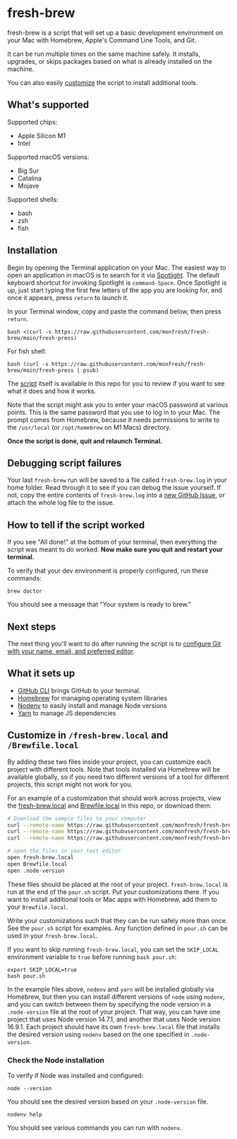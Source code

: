 # fresh-brew

fresh-brew is a script that will set up a basic development environment on your
Mac with Homebrew, Apple's Command Line Tools, and Git.

It can be run multiple times on the same machine safely. It installs,
upgrades, or skips packages based on what is already installed on the machine.

You can also easily [customize](#customize-in-fresh-brewlocal-and-brewfilelocal)
the script to install additional tools.

## What's supported

Supported chips:

- Apple Silicon M1
- Intel

Supported macOS versions:

- Big Sur
- Catalina
- Mojave

Supported shells:

- bash
- zsh
- fish

## Installation

Begin by opening the Terminal application on your Mac. The easiest way to open
an application in macOS is to search for it via [Spotlight]. The default
keyboard shortcut for invoking Spotlight is `command-Space`. Once Spotlight
is up, just start typing the first few letters of the app you are looking for,
and once it appears, press `return` to launch it.

In your Terminal window, copy and paste the command below, then press `return`.

```shell
bash <(curl -s https://raw.githubusercontent.com/monfresh/fresh-brew/main/fresh-press)
```

For fish shell:
```shell
bash (curl -s https://raw.githubusercontent.com/monfresh/fresh-brew/main/fresh-press | psub)
```

The [script](https://github.com/monfresh/fresh-brew/blob/main/pour.sh) itself is
available in this repo for you to review if you want to see what it does
and how it works.

Note that the script might ask you to enter your macOS password at various
points. This is the same password that you use to log in to your Mac. The
prompt comes from Homebrew, because it needs permissions to write to the
`/usr/local` (or `/opt/homebrew` on M1 Macs) directory.

**Once the script is done, quit and relaunch Terminal.**

[spotlight]: https://support.apple.com/en-us/HT204014

## Debugging script failures

Your last `fresh-brew` run will be saved to a file called `fresh-brew.log` in your home
folder. Read through it to see if you can debug the issue yourself. If not,
copy the entire contents of `fresh-brew.log` into a
[new GitHub Issue](https://github.com/monfresh/fresh-brew/issues/new), or attach the whole log file to the issue.

## How to tell if the script worked

If you see "All done!" at the bottom of your terminal, then everything the
script was meant to do worked. **Now make sure you quit and restart your terminal.**

To verify that your dev environment is properly configured, run these commands:

```shell
brew doctor
```

You should see a message that "Your system is ready to brew."

## Next steps

The next thing you'll want to do after running the script is to [configure Git with your name, email, and preferred editor](https://www.moncefbelyamani.com/first-things-to-configure-before-using-git/).

## What it sets up

- [GitHub CLI] brings GitHub to your terminal.
- [Homebrew] for managing operating system libraries
- [Nodenv] to easily install and manage Node versions
- [Yarn] to manage JS dependencies

[github cli]: https://cli.github.com
[homebrew]: http://brew.sh/
[Nodenv]: https://github.com/nodenv/nodenv
[yarn]: https://yarnpkg.com

## Customize in `/fresh-brew.local` and `/Brewfile.local`

By adding these two files inside your project, you can customize each project
with different tools. Note that tools installed via Homebrew will be available
globally, so if you need two different versions of a tool for different projects,
this script might not work for you.

For an example of a customization that should work across projects, view the
[fresh-brew.local](https://github.com/monfresh/fresh-brew/blob/main/fresh-brew.local)
and [Brewfile.local](https://github.com/monfresh/fresh-brew/blob/main/Brewfile.local)
in this repo, or download them:

```sh
# Download the sample files to your computer
curl --remote-name https://raw.githubusercontent.com/monfresh/fresh-brew/main/fresh-brew.local
curl --remote-name https://raw.githubusercontent.com/monfresh/fresh-brew/main/Brewfile.local
curl --remote-name https://raw.githubusercontent.com/monfresh/fresh-brew/main/.node-version

# open the files in your text editor
open fresh-brew.local
open Brewfile.local
open .node-version
```

These files should be placed at the root of your project.
`fresh-brew.local` is run at the end of the `pour.sh` script.
Put your customizations there. If you want to install additional
tools or Mac apps with Homebrew, add them to your `Brewfile.local`.

Write your customizations such that they can be run safely more than once.
See the `pour.sh` script for examples. Any function defined in `pour.sh` can be
used in your `fresh-brew.local`.

If you want to skip running `fresh-brew.local`, you can set the `SKIP_LOCAL`
environment variable to `true` before running `bash pour.sh`:

```shell
export SKIP_LOCAL=true
bash pour.sh
```

In the example files above, `nodenv` and `yarn` will be installed globally via
Homebrew, but then you can install different versions of `node` using `nodenv`,
and you can switch between them by specifying the node version in a `.node-version`
file at the root of your project. That way, you can have one project that uses
Node version 14.7.1, and another that uses Node version 16.9.1. Each project should
have its own `fresh-brew.local` file that installs the desired version using
`nodenv` based on the one specified in `.node-version`.

### Check the Node installation

To verify if Node was installed and configured:

```shell
node --version
```
You should see the desired version based on your `.node-version` file.

```shell
nodenv help
```
You should see various commands you can run with `nodenv`.
